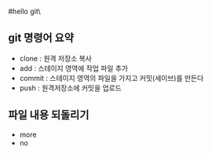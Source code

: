 #hello git\
 ## git 명령어 요약

- clone : 원격 저장소 복사
- add : 스테이지 영역에 작업 파일 추가
- commit : 스테이지 영역의 파일을 가지고 커밋(세이브)를 만든다
- push : 원격저장소에 커밋을 업로드 


## 파일 내용 되돌리기
- more
- no